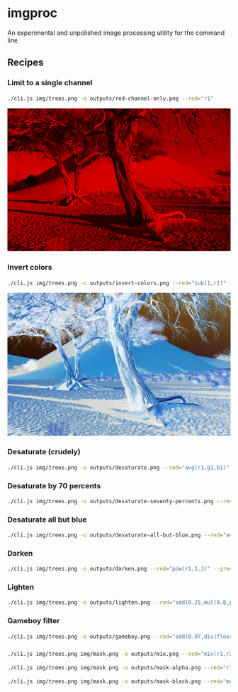 # imgproc

An experimental and unpolished image processing utility for the command line

## Recipes

### Limit to a single channel

```sh
./cli.js img/trees.png -o outputs/red-channel-only.png --red="r1"
```

![Example](/outputs/red-channel-only.png)

### Invert colors

```sh
./cli.js img/trees.png -o outputs/invert-colors.png --red="sub(1,r1)" --green="sub(1,g1)" --blue="sub(1,b1)" --alpha="a1"
```

![Example](/outputs/invert-colors.png)

### Desaturate (crudely)

```sh
./cli.js img/trees.png -o outputs/desaturate.png --red="avg(r1,g1,b1)" --green="avg(r1,g1,b1)" --blue="avg(r1,g1,b1)" --alpha="a1"
```

### Desaturate by 70 percents

```sh
./cli.js img/trees.png -o outputs/desaturate-seventy-percents.png --red="mix(r1,avg(r1,g1,b1),0.7)" --green="mix(g1,avg(r1,g1,b1),0.7)" --blue="mix(b1,avg(r1,g1,b1),0.7)" --alpha="a1"
```

### Desaturate all but blue

```sh
./cli.js img/trees.png -o outputs/desaturate-all-but-blue.png --red="avg(r1,g1,b1)" --green="avg(r1,g1,b1)" --blue="max(b1,avg(r1,g1,b1))" --alpha="a1"
```

### Darken

```sh
./cli.js img/trees.png -o outputs/darken.png --red="pow(r1,1.3)" --green="pow(g1,1.3)" --blue="pow(b1,1.3)" --alpha="a1"
```

### Lighten

```sh
./cli.js img/trees.png -o outputs/lighten.png --red="add(0.25,mul(0.8,pow(r1, 0.5)))" --green="add(0.25,mul(0.8,pow(g1, 0.5)))" --blue="add(0.25,mul(0.8,pow(b1, 0.4)))" --alpha="a1"
```

### Gameboy filter

```sh
./cli.js img/trees.png -o outputs/gameboy.png --red="add(0.07,div(floor(mul(pow(avg(r1,g1,b1),0.7),4)),3.8))" --green="add(0.1,div(floor(mul(pow(avg(r1,g1,b1),0.7),4)),3.3))" --blue="add(0.02,div(floor(mul(pow(avg(r1,g1,b1),0.7),4)),3.8))" --alpha="a1"
```

###

```sh
./cli.js img/trees.png img/mask.png -o outputs/mix.png --red="mix(r1,r2,0.5)" --green="mix(g1,g2,0.5)" --blue="mix(b1,b2,0.5)" --alpha="mix(a1,a2,0.5)"
```

```sh
./cli.js img/trees.png img/mask.png -o outputs/mask-alpha.png --red="r1" --green="g1" --blue="b1" --alpha="avg(r2,g2,b2)"
```

```sh
./cli.js img/trees.png img/mask.png -o outputs/mask-black.png --red="mul(r1,r2)" --green="mul(g1,g2)" --blue="mul(b1,b2)" --alpha="a1"
```

